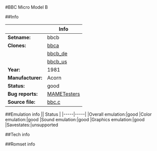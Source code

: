 #BBC Micro Model B

##Info

||Info|
|-----|-----|
|**Setname:**|bbcb
|**Clones:**|[bbca](bbca.md)
||[bbcb_de](bbcb_de.md)
||[bbcb_us](bbcb_us.md)
|**Year:**|1981
|**Manufacturer:**|Acorn
|**Status:**|good
|**Bug reports:**|[MAMETesters](http://mametesters.org/view_all_set.php?type=1&temporary=y&search=bbc.c)
|**Source file:**|[bbc.c](https://github.com/mamedev/mame/blob/master/src/mess/drivers/bbc.c)

##Emulation info
|| Status |
|-----|-----|
|Overall emulation:|good
|Color emulation:|good
|Sound emulation:|good
|Graphics emulation:|good
|Savestates:|unsupported

##Tech info

##Romset info

<!--- START OF EDITED COMMENT DO NOT TOUCH TEXT ABOVE-->
